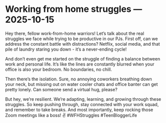 # Working from home struggles — 2025-10-15

Hey there, fellow work-from-home warriors! Let’s talk about the real struggles we face while trying to be productive in our PJs. First off, can we address the constant battle with distractions? Netflix, social media, and that pile of laundry staring you down - it’s a never-ending cycle!

And don’t even get me started on the struggle of finding a balance between work and personal life. It’s like the lines are constantly blurred when your office is also your bedroom. No boundaries, no chill.

Then there’s the isolation. Sure, no annoying coworkers breathing down your neck, but missing out on water cooler chats and office banter can get pretty lonely. Can someone send a virtual hug, please?

But hey, we’re resilient. We’re adapting, learning, and growing through these struggles. So keep pushing through, stay connected with your work squad, and remember to take breaks. And most importantly, keep rocking those Zoom meetings like a boss! ✌️ #WFHStruggles #TeenBloggerLife